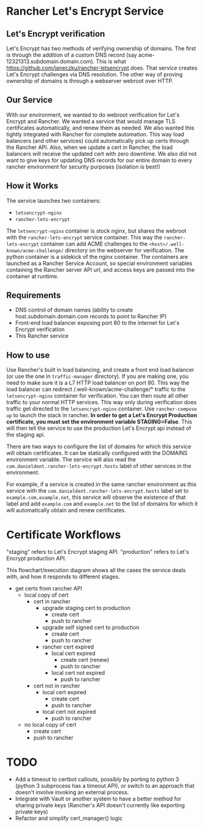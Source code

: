 # Rancher Let's Encrypt Service

## Let's Encrypt verification

Let's Encrypt has two methods of verifying ownership of domains. The first is through the addition of a custom DNS record (say acme-12321313.subdomain.domain.com). This is what https://github.com/janeczku/rancher-letsencrypt does. That service creates Let's Encrypt challenges via DNS resolution. The other way of proving ownership of domains is through a webserver webroot over HTTP. 

## Our Service

With our environment, we wanted to do webroot verification for Let's Encrypt and Rancher. We wanted a service that would manage TLS certificates automatically, and renew them as needed. We also wanted this tightly integrated with Rancher for complete automation. This way load balancers (and other services) could automatically pick up certs through the Rancher API. Also, when we update a cert in Rancher, the load balancers will receive the updated cert with zero downtime. We also did not want to give keys for updating DNS records for our entire domain to every rancher environment for security purposes (isolation is best!)

## How it Works

The service launches two containers:
- `letsencrypt-nginx`
- `rancher-lets-encrypt`

The `letsencrypt-nginx` container is stock nginx, but shares the webroot with the `rancher-lets-encrypt` service container. This way the `rancher-lets-encrypt` container can add ACME challenges to the `<host>/.well-known/acme-challenge/` directory on the webserver for verification. The python container is a sidekick of the nginx container. The containers are launched as a Rancher Service Account, so special environment variables containing the Rancher server API url, and access keys are passed into the container at runtime. 

## Requirements

- DNS control of domain names (ability to create host.subdomain.domain.com records to point to Rancher IP)
- Front-end load balancer exposing port 80 to the internet for Let's Encrypt verification
- This Rancher service

## How to use

Use Rancher's built in load balancing, and create a front end load balancer (or use the one in `traffic-manager` directory). If you are making one, you need to make sure it is a L7 HTTP load balancer on port 80. This way the load balancer can redirect /.well-known/acme-challenge/\* traffic to the `letsencrypt-nginx` container for verification. You can then route all other traffic to your normal HTTP services. This way only during verification does traffic get directed to the `letsencrypt-nginx` container. Use `rancher-compose up` to launch the stack in rancher. **In order to get a Let's Encrypt Production certificate, you must set the environment variable STAGING=False**. This will then tell the service to use the production Let's Encrypt api instead of the staging api.

There are two ways to configure the list of domains for which this service will obtain certificates. It can be
statically configured with the DOMAINS environment variable. The service will also read the 
`com.danieldent.rancher-lets-encrypt.hosts` label of other services in the environment.

For example, if a service is created in the same rancher environment as this service with the
`com.danieldent.rancher-lets-encrypt.hosts` label set to `example.com,example.net`, this service will observe
the existence of that label and add `example.com` and `example.net` to the list of domains for which it will
automatically obtain and renew certificates.

# Certificate Workflows

"staging" refers to Let's Encrypt staging API.
"production" refers to Let's Encrypt production API.

This flowchart/execution diagram shows all the cases the service deals with, and how it responds to different stages.

- get certs from rancher API
    - local copy of cert
        - cert in rancher
            - upgrade staging cert to production
                - create cert
                - push to rancher
            - upgrade self signed cert to production
                - create cert
                - push to rancher
            - rancher cert expired
                - local cert expired
                    - create cert (renew)
                    - push to rancher
                - local cert not expired
                    - push to rancher
        - cert not in rancher
            - local cert expired
                - create cert
                - push to rancher
            - local cert not expired
                - push to rancher
    - no local copy of cert
        - create cert
        - push to rancher

# TODO

   * Add a timeout to certbot callouts, possibly by porting to python 3 (python 3 subprocess has a timeout API), or
switch to an approach that doesn't involve invoking an external process.
   * Integrate with Vault or another system to have a better method for sharing private keys (Rancher's API doesn't currently like exporting private keys)
   * Refactor and simplify cert_manager() logic